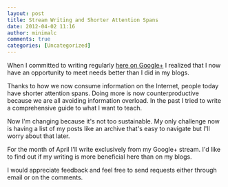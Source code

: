 ```yaml
---
layout: post
title: Stream Writing and Shorter Attention Spans
date: 2012-04-02 11:16
author: minimalc
comments: true
categories: [Uncategorized]
---
```

When I committed to writing regularly <a href="http://kevinolega.com">here on Google+</a> I realized that I now have an opportunity to meet needs better than I did in my blogs.

Thanks to how we now consume information on the Internet, people today have shorter attention spans. Doing more is now counterproductive because we are all avoiding information overload. In the past I tried to write a comprehensive guide to what I want to teach.

Now I'm changing because it's not too sustainable. My only challenge now is having a list of my posts like an archive that's easy to navigate but I'll worry about that later.

For the month of April I'll write exclusively from my Google+ stream. I'd like to find out if my writing is more beneficial here than on my blogs.

I would appreciate feedback and feel free to send requests either through email or on the comments.
